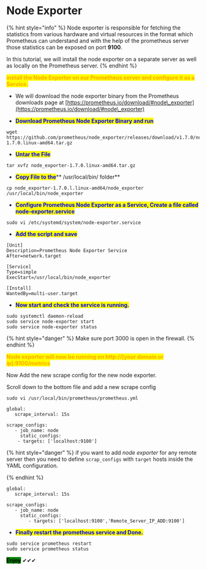 # Node Exporter



{% hint style="info" %}
Node exporter is responsible for fetching the statistics from various hardware and virtual resources in the format which Prometheus can understand and with the help of the prometheus server those statistics can be exposed on port **9100**.

In this tutorial, we will install the node exporter on a separate server as well as locally on the Prometheus server.
{% endhint %}



<mark style="color:orange;">**install the Node Exporter on our Prometheus server and configure it as a Service.**</mark>

* We will download the node exporter binary from the Prometheus downloads page at [https://prometheus.io/download/#node\_exporter](https://prometheus.io/download/#node\_exporter)



* <mark style="color:blue;">**Download Prometheus Node Exporter Binary and run**</mark>

```
wget https://github.com/prometheus/node_exporter/releases/download/v1.7.0/node_exporter-1.7.0.linux-amd64.tar.gz
```

* <mark style="color:blue;">**Untar the File**</mark>

```
tar xvfz node_exporter-1.7.0.linux-amd64.tar.gz
```

* <mark style="color:blue;">**Copy File to the**</mark>** **<mark style="color:orange;">**/usr/local/bin/ folder**</mark>

```
cp node_exporter-1.7.0.l.linux-amd64/node_exporter /usr/local/bin/node_exporter
```

* <mark style="color:blue;">**Configure Prometheus Node Exporter as a Service, Create a file called node-exporter.service**</mark>

```
sudo vi /etc/systemd/system/node-exporter.service
```

* <mark style="color:blue;">**Add the script and save**</mark>

```
[Unit]
Description=Prometheus Node Exporter Service
After=network.target

[Service]
Type=simple
ExecStart=/usr/local/bin/node_exporter

[Install]
WantedBy=multi-user.target

```

* <mark style="color:blue;">**Now start and check the service is running.**</mark>

```
sudo systemctl daemon-reload
sudo service node-exporter start
sudo service node-exporter status
```

{% hint style="danger" %}
Make sure port 3000 is open in the firewall.
{% endhint %}

<mark style="color:orange;">**Node exporter will now be running on http://\[your domain or ip]:9100/metrics**</mark>

Now Add the new scrape config for the new node exporter.

Scroll down to the bottom file and add a new scrape config

```
sudo vi /usr/local/bin/prometheus/prometheus.yml 
```

```
global:
   scrape_interval: 15s

scrape_configs:
   - job_name: node
     static_configs:
    - targets: ['localhost:9100']
```



{% hint style="danger" %}
&#x20;if you want to add _node exporter_ for any remote server then you need to define `scrap_configs` with `target` hosts inside the YAML configuration.


{% endhint %}



```
global:
   scrape_interval: 15s

scrape_configs:
   - job_name: node
     static_configs:
        - targets: ['localhost:9100','Remote_Server_IP_ADD:9100'] 
```



* <mark style="color:blue;">**Finally restart the prometheus service and Done.**</mark>

```
sudo service prometheus restart
sudo service prometheus status
```



<mark style="background-color:green;">**Enjoy**</mark> ✔✔✔
